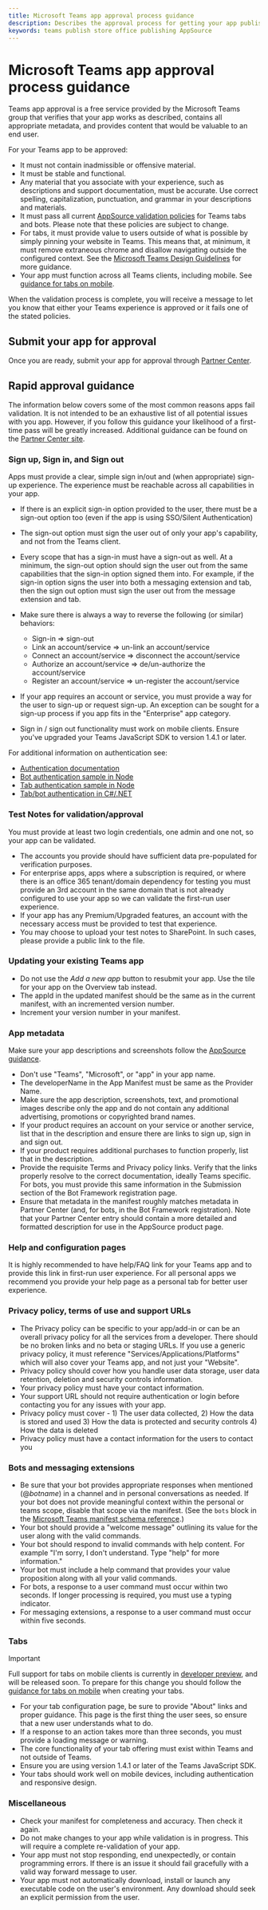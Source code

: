 ```yaml
---
title: Microsoft Teams app approval process guidance
description: Describes the approval process for getting your app published to the Microsoft Teams app store
keywords: teams publish store office publishing AppSource
---
```

# Microsoft Teams app approval process guidance

Teams app approval is a free service provided by the Microsoft Teams group that verifies that your app works as described, contains all appropriate metadata, and provides content that would be valuable to an end user.

For your Teams app to be approved:

* It must not contain inadmissible or offensive material.
* It must be stable and functional.
* Any material that you associate with your experience, such as descriptions and support documentation, must be accurate. Use correct spelling, capitalization, punctuation, and grammar in your descriptions and materials.
* It must pass all current [AppSource validation policies](https://dev.office.com/officestore/docs/validation-policies) for Teams tabs and bots. Please note that these policies are subject to change.
* For tabs, it must provide value to users outside of what is possible by simply pinning your website in Teams. This means that, at minimum, it must remove extraneous chrome and disallow navigating outside the configured context. See the [Microsoft Teams Design Guidelines](~/tabs/design/tabs.md) for more guidance.
* Your app must function across all Teams clients, including mobile. See [guidance for tabs on mobile](~/tabs/design/tabs-mobile.md).

When the validation process is complete, you will receive a message to let you know that either your Teams experience is approved or it fails one of the stated policies.

## Submit your app for approval

Once you are ready, submit your app for approval through [Partner Center](/dev/store/use-partner-center-to-submit-to-appsource).

## Rapid approval guidance

The information below covers some of the most common reasons apps fail validation. It is not intended to be an exhaustive list of all potential issues with you app. However, if you follow this guidance your likelihood of a first-time pass will be greatly increased. Additional guidance can be found on the [Partner Center site](/dev/store/use-partner-center-to-submit-to-appsource).

### Sign up, Sign in, and Sign out

Apps must provide a clear, simple sign in/out and (when appropriate) sign-up experience. The experience must be reachable across all capabilities in your app.

* If there is an explicit sign-in option provided to the user, there must be a sign-out option too (even if the app is using SSO/Silent Authentication)
* The sign-out option must sign the user out of only your app's capability, and not from the Teams client.
* Every scope that has a sign-in must have a sign-out as well. At a minimum, the sign-out option should sign the user out from the same capabilities that the sign-in option signed them into. For example, if the sign-in option signs the user into both a messaging extension and tab, then the sign out option must sign the user out from the message extension and tab.

* Make sure there is always a way to reverse the following (or similar) behaviors:
  * Sign-in => sign-out
  * Link an account/service => un-link an account/service
  * Connect an account/service => disconnect the account/service
  * Authorize an account/service => de/un-authorize the account/service
  * Register an account/service => un-register the account/service
* If your app requires an account or service, you must provide a way for the user to sign-up or request sign-up. An exception can be sought for a sign-up process if you app fits in the "Enterprise" app category.
* Sign in / sign out functionality must work on mobile clients. Ensure you've upgraded your Teams JavaScript SDK to version 1.4.1 or later.

For additional information on authentication see:

* [Authentication documentation](~/concepts/authentication/authentication.md)
* [Bot authentication sample in Node](https://github.com/OfficeDev/microsoft-teams-sample-auth-node)
* [Tab authentication sample in Node](https://github.com/OfficeDev/microsoft-teams-sample-complete-node)
* [Tab/bot authentication in C#/.NET](https://github.com/OfficeDev/microsoft-teams-sample-complete-csharp)

### Test Notes for validation/approval

You must provide at least two login credentials, one admin and one not, so your app can be validated.

* The accounts you provide should have sufficient data pre-populated for verification purposes.
* For enterprise apps, apps where a subscription is required, or where there is an office 365 tenant/domain dependency for testing you must provide an 3rd account in the same domain that is not already configured to use your app so we can validate the first-run user experience.
* If your app has any Premium/Upgraded features, an account with the necessary access must be provided to test that experience.
* You may choose to upload your test notes to SharePoint. In such cases, please provide a public link to the file.

### Updating your existing Teams app

* Do not use the *Add a new app* button to resubmit your app. Use the tile for your app on the Overview tab instead.
* The appId in the updated manifest should be the same as in the current manifest, with an incremented version number.
* Increment your version number in your manifest.

### App metadata

Make sure your app descriptions and screenshots follow the [AppSource guidance](/office/dev/store/create-effective-office-store-listings).

* Don't use "Teams", "Microsoft", or "app" in your app name.
* The developerName in the App Manifest must be same as the Provider Name.
* Make sure the app description, screenshots, text, and promotional images describe only the app and do not contain any additional advertising, promotions or copyrighted brand names.
* If your product requires an account on your service or another service, list that in the description and ensure there are links to sign up, sign in and sign out.
* If your product requires additional purchases to function properly, list that in the description.
* Provide the requisite Terms and Privacy policy links. Verify that the links properly resolve to the correct documentation, ideally Teams specific. For bots, you must provide this same information in the Submission section of the Bot Framework registration page.
* Ensure that metadata in the manifest roughly matches metadata in Partner Center (and, for bots, in the Bot Framework registration). Note that your Partner Center entry should contain a more detailed and formatted description for use in the AppSource product page.

### Help and configuration pages

It is highly recommended to have help/FAQ link for your Teams app and to provide this link in first-run user experience. For all personal apps we recommend you provide your help page as a personal tab for better user experience.

### Privacy policy, terms of use and support URLs

* The Privacy policy can be specific to your app/add-in or can be an overall privacy policy for all the services from a developer. There should be no broken links and no beta or staging URLs. If you use a generic privacy policy, it must reference "Services/Applications/Platforms" which will also cover your Teams app, and not just your "Website".
* Privacy policy should cover how you handle user data storage, user data retention, deletion and security controls information.
* Your privacy policy must have your contact information.
* Your support URL should not require authentication or login before contacting you for any issues with your app.
* Privacy policy must cover - 1) The user data collected, 2) How the data is stored and used 3) How the data is protected and security controls 4) How the data is deleted
* Privacy policy must have a contact information for the users to contact you

### Bots and messaging extensions

* Be sure that your bot provides appropriate responses when mentioned (@*botname*) in a channel and in personal conversations as needed. If your bot does not provide meaningful context within the personal or teams scope, disable that scope via the manifest. (See the `bots` block in the [Microsoft Teams manifest schema reference](~/resources/schema/manifest-schema.md#bots).)
* Your bot should provide a "welcome message" outlining its value for the user along with the valid commands.
* Your bot should respond to invalid commands with help content. For example "I'm sorry, I don't understand. Type "help" for more information."
* Your bot must include a help command that provides your value proposition along with all your valid commands.
* For bots, a response to a user command must occur within two seconds. If longer processing is required, you must use a typing indicator.
* For messaging extensions, a response to a user command must occur within five seconds.

### Tabs

> [!Important]
> Full support for tabs on mobile clients is currently in [developer preview](~/resources/dev-preview/developer-preview-intro.md), and will be released soon. To prepare for this change you should follow the [guidance for tabs on mobile](~/tabs/design/tabs-mobile.md) when creating your tabs.

* For your tab configuration page, be sure to provide "About" links and proper guidance. This page is the first thing the user sees, so ensure that a new user understands what to do.
* If a response to an action takes more than three seconds, you must provide a loading message or warning.
* The core functionality of your tab offering must exist within Teams and not outside of Teams.
* Ensure you are using version 1.4.1 or later of the Teams JavaScript SDK.
* Your tabs should work well on mobile devices, including authentication and responsive design.

### Miscellaneous

* Check your manifest for completeness and accuracy. Then check it again.
* Do not make changes to your app while validation is in progress. This will require a complete re-validation of your app.
* Your app  must not stop responding, end unexpectedly, or contain programming errors. If there is an issue it should fail gracefully with a valid way forward message to user.
* Your app must not automatically download, install or launch any executable code on the user's environment. Any download should seek an explicit permission from the user.
